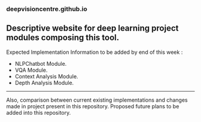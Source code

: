 ### deepvisioncentre.github.io

## Descriptive website for deep learning project modules composing this tool.

Expected Implementation Information to be added by end of this week :

* NLPChatbot Module.
* VQA Module.
* Context Analysis Module.
* Depth Analysis Module.

---
Also, comparison between current existing implementations and changes made in project present in this repository.
Proposed future plans to be added into this repository.
